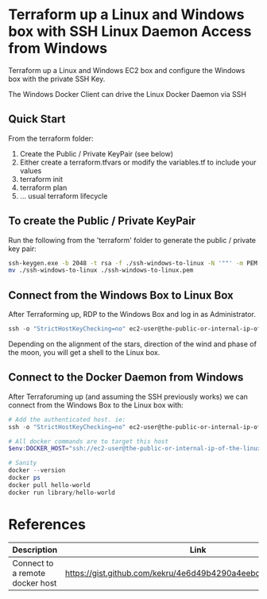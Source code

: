 # Terraform up a Linux and Windows box with SSH Linux Daemon Access from Windows
Terraform up a Linux and Windows EC2 box and configure the Windows box with the private SSH Key. 

The Windows Docker Client can drive the Linux Docker Daemon via SSH

## Quick Start
From the terraform folder:

1. Create the Public / Private KeyPair (see below)
2. Either create a terraform.tfvars or modify the variables.tf to include your values
3. terraform init
4. terraform plan
5. ... usual terraform lifecycle

## To create the Public / Private KeyPair
Run the following from the 'terraform' folder to generate the public / private key pair:

```bash
ssh-keygen.exe -b 2048 -t rsa -f ./ssh-windows-to-linux -N '""' -m PEM -C "private-key-to-access-linux-box"
mv ./ssh-windows-to-linux ./ssh-windows-to-linux.pem
```

## Connect from the Windows Box to Linux Box
After Terraforming up, RDP to the Windows Box and log in as Administrator. 

```powershell
ssh -o "StrictHostKeyChecking=no" ec2-user@the-public-or-internal-ip-of-the-linux-box
```

Depending on the alignment of the stars, direction of the wind and phase of the moon, you will get a shell to the Linux box. 

## Connect to the Docker Daemon from Windows
After Terraforuming up (and assuming the SSH previously works) we can connect from the Windows Box to the Linux box with:

```powershell
# Add the authenticated host. ie: 
ssh -o "StrictHostKeyChecking=no" ec2-user@the-public-or-internal-ip-of-the-linux-box "docker --version"

# All docker commands are to target this host
$env:DOCKER_HOST="ssh://ec2-user@the-public-or-internal-ip-of-the-linux-box"

# Sanity
docker --version
docker ps
docker pull hello-world
docker run library/hello-world
```

# References
| Description | Link |
| ----------- | ---- |
| Connect to a remote docker host | https://gist.github.com/kekru/4e6d49b4290a4eebc7b597c07eaf61f2 |
